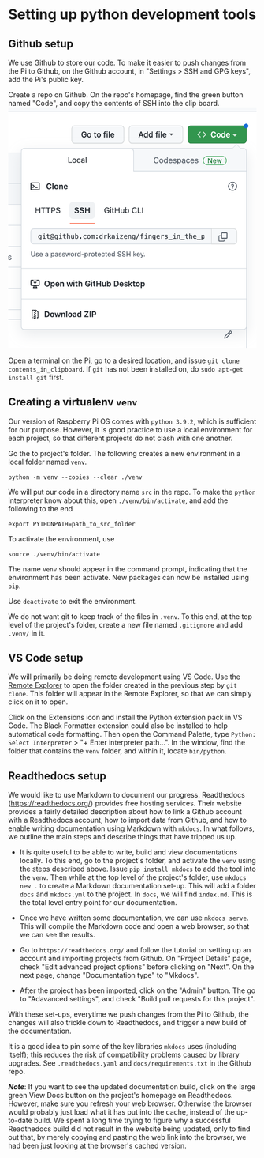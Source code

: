 # Setting up python development tools


## Github setup
We use Github to store our code. To make it easier to push changes from the Pi to Github, on the Github account, in "Settings > SSH and GPG keys", add the Pi's public key. 

Create a repo on Github. On the repo's homepage, find the green button named "Code", and copy the contents of SSH into the clip board.
![](figs/github_clone.png)

Open a terminal on the Pi, go to a desired location, and issue `git clone contents_in_clipboard`. If `git` has not been installed on, do `sudo apt-get install git` first.


## Creating a virtualenv `venv`
Our version of Raspberry Pi OS comes with `python 3.9.2`, which is sufficient for our purpose. However, it is good practice to use a local environment for each project, so that different projects do not clash with one another. 

Go the to project's folder. The following creates a new environment in a local folder named `venv`.
```
python -m venv --copies --clear ./venv
```

We will put our code in a directory name `src` in the repo. To make the `python` interpreter know about this, open `./venv/bin/activate`, and add the following to the end
```
export PYTHONPATH=path_to_src_folder
```

To activate the environment, use
```
source ./venv/bin/activate
```

The name `venv` should appear in the command prompt, indicating that the environment has been activate. New packages can now be installed using `pip`.

Use `deactivate` to exit the environment.

We do not want git to keep track of the files in `.venv`. To this end, at the top level of the project's folder, create a new file named `.gitignore` and add `.venv/` in it.


## VS Code setup
We will primarily be doing remote development using VS Code. Use the [Remote Explorer](vscode_setup.md) to open the folder created in the previous step by `git clone`. This folder will appear in the Remote Explorer, so that we can simply click on it to open.

Click on the Extensions icon and install the Python extension pack in VS Code. The Black Formatter extension could also be installed to help automatical code formatting. Then open the Command Palette, type `Python: Select Interpreter` > "+ Enter interpreter path...". In the window, find the folder that contains the `venv` folder, and within it, locate `bin/python`.


## Readthedocs setup
We would like to use Markdown to document our progress. Readthedocs (https://readthedocs.org/) provides free hosting services. Their website provides a fairly detailed description about how to link a Github account with a Readthedocs account, how to import data from Github, and how to enable writing documentation using Markdown with `mkdocs`. In what follows, we outline the main steps and describe things that have tripped us up.

- It is quite useful to be able to write, build and view documentations locally. To this end, go to the project's folder, and activate the `venv` using the steps described above. Issue `pip install mkdocs` to add the tool into the `venv`. Then while at the top level of the project's folder, use `mkdocs new .` to create a Markdown documentation set-up. This will add a folder `docs` and `mkdocs.yml` to the project. In `docs`, we will find `index.md`. This is the total level entry point for our documentation.

- Once we have written some documentation, we can use `mkdocs serve`. This will compile the Markdown code and open a web browser, so that we can see the results.

- Go to `https://readthedocs.org/` and follow the tutorial on setting up an account and importing projects from Github. 
  On "Project Details" page, check "Edit advanced project options" before clicking on "Next". On the next page, change "Documentation type" to "Mkdocs". 
  
- After the project has been imported, click on the "Admin" button. The go to "Adavanced settings", and check "Build pull requests for this project".

With these set-ups, everytime we push changes from the Pi to Github, the changes will also trickle down to Readthedocs, and trigger a new build of the documentation.

It is a good idea to pin some of the key libraries `mkdocs` uses (including itself); this reduces the risk of compatibility problems caused by library upgrades. See `.readthedocs.yaml` and `docs/requirements.txt` in the Github repo.

***Note***: If you want to see the updated documentation build, click on the large green View Docs button on the project's homepage on Readthedocs. However, make sure you refresh your web browser. Otherwise the browser would probably just load what it has put into the cache, instead of the up-to-date build. We spent a long time trying to figure why a successful Readthedocs build did not result in the website being updated, only to find out that, by merely copying and pasting the web link into the browser, we had been just looking at the browser's cached version.
